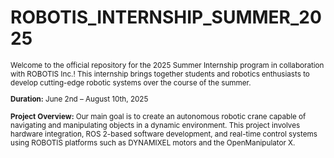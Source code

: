 # ROBOTIS_INTERNSHIP_SUMMER_2025

<small>
Welcome to the official repository for the 2025 Summer Internship program in collaboration with ROBOTIS Inc.! This internship brings together students and robotics enthusiasts to develop cutting-edge robotic systems over the course of the summer. <br>


**Duration:** June 2nd – August 10th, 2025 <br>


**Project Overview:** Our main goal is to create an autonomous robotic crane capable of navigating and manipulating objects in a dynamic environment. This project involves hardware integration, ROS 2-based software development, and real-time control systems using ROBOTIS platforms such as DYNAMIXEL motors and the OpenManipulator X.
</small>

